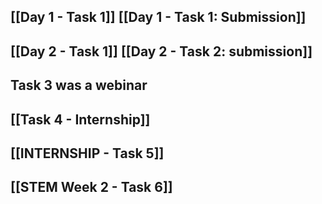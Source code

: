 ## [[Day 1 - Task 1]] [[Day 1 - Task 1: Submission]]
## [[Day 2 - Task 1]] [[Day 2 - Task 2: submission]]
## Task 3 was a webinar
## [[Task 4 - Internship]]
## [[INTERNSHIP - Task 5]]
## [[STEM Week 2 - Task 6]]
